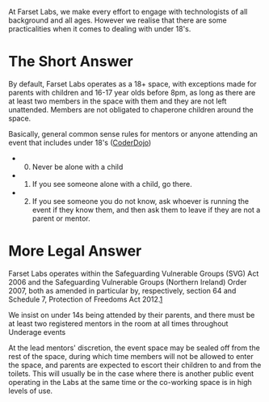 At Farset Labs, we make every effort to engage with technologists of all background and all ages. However we realise that there are some practicalities when it comes to dealing with under 18's.

The Short Answer
================

By default, Farset Labs operates as a 18+ space, with exceptions made for parents with children and 16-17 year olds before 8pm, as long as there are at least two members in the space with them and they are not left unattended. Members are not obligated to chaperone children around the space.

Basically, general common sense rules for mentors or anyone attending an event that includes under 18's ([CoderDojo](Outreach_Projects#CoderDojo "wikilink"))

-   0. Never be alone with a child
-   1. If you see someone alone with a child, go there.
-   2. If you see someone you do not know, ask whoever is running the event if they know them, and then ask them to leave if they are not a parent or mentor.

More Legal Answer
=================

Farset Labs operates within the Safeguarding Vulnerable Groups (SVG) Act 2006 and the Safeguarding Vulnerable Groups (Northern Ireland) Order 2007, both as amended in particular by, respectively, section 64 and Schedule 7, Protection of Freedoms Act 2012.[1](http://www.dhsspsni.gov.uk/regulated-activity-children.pdf)

We insist on under 14s being attended by their parents, and there must be at least two registered mentors in the room at all times throughout Underage events

At the lead mentors' discretion, the event space may be sealed off from the rest of the space, during which time members will not be allowed to enter the space, and parents are expected to escort their children to and from the toilets. This will usually be in the case where there is another public event operating in the Labs at the same time or the co-working space is in high levels of use.
